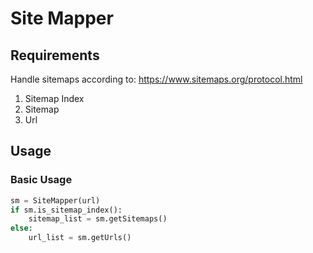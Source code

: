# Site Mapper


## Requirements

Handle sitemaps according to: https://www.sitemaps.org/protocol.html
   
1. Sitemap Index
1. Sitemap
1. Url

## Usage

### Basic Usage

```python
sm = SiteMapper(url)
if sm.is_sitemap_index():
    sitemap_list = sm.getSitemaps()
else:
    url_list = sm.getUrls()
```

